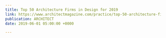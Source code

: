 ```yaml
---
title: Top 50 Architecture Firms in Design for 2019
link: https://www.architectmagazine.com/practice/top-50-architecture-firms-in-design-for-2019_o
publication: ARCHITECT
date: 2019-06-01 05:00:00 +0000

---
```

